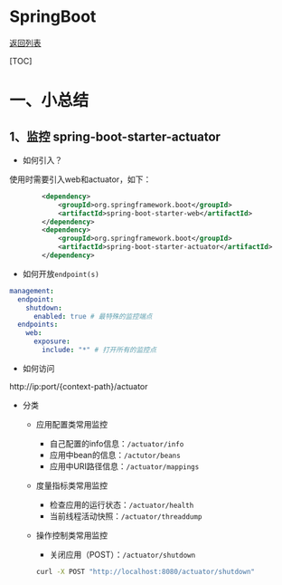 # SpringBoot

[返回列表](https://github.com/EmonCodingBackEnd/backend-tutorial)

[TOC]

# 一、小总结

## 1、监控 spring-boot-starter-actuator

- 如何引入？

使用时需要引入web和actuator，如下：

```xml
        <dependency>
            <groupId>org.springframework.boot</groupId>
            <artifactId>spring-boot-starter-web</artifactId>
        </dependency>
        <dependency>
            <groupId>org.springframework.boot</groupId>
            <artifactId>spring-boot-starter-actuator</artifactId>
        </dependency>
```

- 如何开放`endpoint(s)`

```yml
management:
  endpoint:
    shutdown:
      enabled: true # 最特殊的监控端点
  endpoints:
    web:
      exposure:
        include: "*" # 打开所有的监控点
```



- 如何访问

http://ip:port/{context-path}/actuator

- 分类

    - 应用配置类常用监控
        - 自己配置的info信息：`/actuator/info`
        - 应用中bean的信息：`/actutor/beans`
        - 应用中URI路径信息：`/actuator/mappings`

    - 度量指标类常用监控

        - 检查应用的运行状态：`/actuator/health`
        - 当前线程活动快照：`/actuator/threaddump`

    - 操作控制类常用监控

        - 关闭应用（POST）：`/actuator/shutdown`

        ```bash
        curl -X POST "http://localhost:8080/actuator/shutdown"
        ```

        